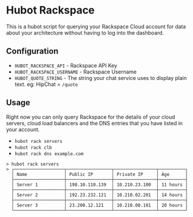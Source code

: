 Hubot Rackspace
===============
This is a hubot script for querying your Rackspace Cloud account for data about
your architecture without having to log into the dashboard.

Configuration
-------------

- `HUBOT_RACKSPACE_API` - Rackspace API Key
- `HUBOT_RACKSPACE_USERNAME` - Rackspace Username
- `HUBOT_QUOTE_STRING` - The string your chat service uses to display plain text. eg: HipChat = `/quote`

Usage
-----
Right now you can only query Rackspace for the details of your cloud servers,
cloud load balancers and the DNS entries that you have listed in your account.

- `hubot rack servers`
- `hubot rack clb`
- `hubot rack dns example.com`

```
> hubot rack servers
> ┌───────────────────┬─────────────────┬────────────────┬──────────┐
  │ Name              │ Public IP       │ Private IP     │ Age      │
  ├───────────────────┼─────────────────┼────────────────┼──────────┤
  │ Server 1          │ 198.10.110.139  │ 10.210.23.100  │ 11 hours │
  ├───────────────────┼─────────────────┼────────────────┼──────────┤
  │ Server 2          │ 192.23.232.121  │ 10.210.02.201  │ 14 hours │
  ├───────────────────┼─────────────────┼────────────────┼──────────┤
  │ Server 3          │ 23.200.12.121   │ 10.210.00.101  │ 20 hours │
  └───────────────────┴─────────────────┴────────────────┴──────────┘

```
